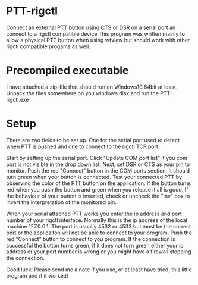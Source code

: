 # PTT-rigctl
Connect an external PTT button using CTS or DSR on a serial port an connect to a rigctl compatible device
This program was written mainly to allow a physical PTT button when using wfview but should work with other rigctl compatible progams as well.

# Precompiled executable
I have attached a zip-file that should run on Windows10 64bit at least. 
Unpack the files somewhere on you windows disk and run the PTT-rigctl.exe

# Setup
There are two fields to be set up. One for the serial port used to detect when PTT is pushed and one to connect to the rigctl TCP port.

Start by setting up the serial port. Click "Update COM port list" if you com port is not visible in the drop down list. 
Next, set DSR or CTS as your pin to monitor.
Push the red "Connect" button in the COM ports section. It should turn green when your button is connected.
Test your connected PTT by observing the color of the PTT button on the application. If the button turns red when you push the button and green when you release it all is good.
If the behaviour of your button is inverted, check or uncheck the "Inv" box to invert the interpretation of the monitored pin.

When your serial attached PTT works you enter the ip address and port number of your rigctl interface. Normally this is the ip address of the local machine 127.0.0.1. The port is usually 4532 or 4533 but must be the correct port or the applicaiton will not be able to connect to your program.
Push the red "Connect" button to connect to you program. If the connection is successful the button turns green, if it does not turn green either your ip address or your port number is wrong or you might have a firewall stopping the connection.

Good luck!
Please send me a note if you use, or at least have tried, this little program and if it worked!
